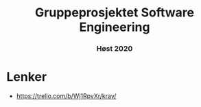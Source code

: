 <h1 align="center"> Gruppeprosjektet Software Engineering </h1>
<h3 align="center"> Høst 2020 </h2>


# Lenker
- <https://trello.com/b/Wj1RpvXr/krav/>

